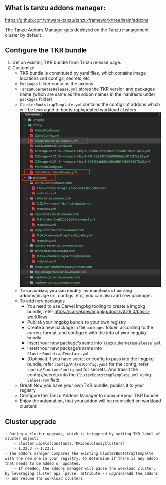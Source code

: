 ## What is tanzu addons manager: 
https://github.com/vmware-tanzu/tanzu-framework/tree/main/addons

The Tanzu Addons Manager gets deployed on the Tanzu management cluster by default.

## Configure the TKR bundle
1. Get an existing TKR bundle from Tanzu release page.
2. Customize
    - TKR bundle is constituted by yaml files, which contains image locations and configs, secrets, etc
    - `Packages` folder contains the addons
    - `TanzuKubernetesRelease.yml` stores the TKR version and packages name (which are same as the addon names in the manifests under `packages` folder)
    - `ClusterBootstrapTemplate.yml` contains the configs of addons which will be leveraged to bootstrap/updated workload clusters
    ![tkr-bundle](https://github.com/yzaccc/public_uploads/blob/main/images/tkr_bundle.png?raw=ture)
    - To customize, you can modify the manifests of existing addons(image url, configs, etc), you can also add new packages
    - To add new packages
        - You need to use Carvel Imgpkg tooling to create a imgpkg bundle, refer https://carvel.dev/imgpkg/docs/v0.29.0/basic-workflow/
        - Publish your imgpkg bundle to your own registry
        - Create a new package in the `packages` folder, according to the current format, and configure with the info of your imgpkg bundle
        - Insert your new package’s name into `TanzuKubernetesRelease.yml`
        - Insert your new package’s name into `ClusterBootstrapTemplate.yml`
        - (Optional) If you have secret or config to pass into the imgpkg bundle, refer `config/AntreaConfig.yaml` for the config, refer `config/PinnipetConfig.yml` for secrets. And transit the configs/secrets into the `ClusterBootstrapTemplate.yml` using `valuesFrom` field.
     - Great! Now you have your own TKR bundle, publish it to your registry
    - Configure the Tanzu Addons Manager to consume your TKR bundle.
    - Enjoy the automation, that your addon will be reconciled on workload clusters!
## Cluster upgrade
    - During a cluster upgrade, which is triggered by setting TKR label of cluster object:
        - cluster.Labels[constants.TKRLabelClassyClusters]
        - 1.22.3 -> 1.23.1 
    - The addons manager compares the existing ClusterBootstrapTempalte with the new one in your registry, to determine if there is any addon that needs to be added or updated.
        - If needed, the addons manager will pause the workload cluster, by leveraging cluster api `pause` attribute -> upgrade/add the addons -> and resume the workload clusters
